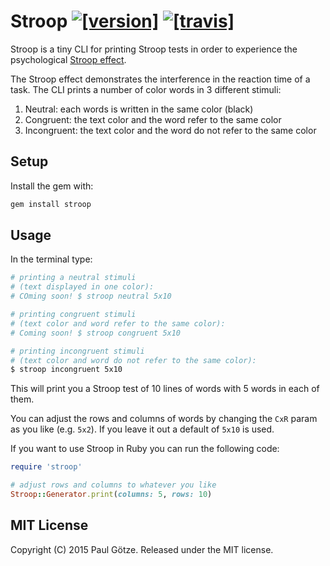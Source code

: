 # Stroop [![[version]](https://badge.fury.io/rb/stroop.svg)](http://badge.fury.io/rb/stroop)  [![[travis]](https://travis-ci.org/paulgoetze/stroop.png)](https://travis-ci.org/paulgoetze/stroop)

Stroop is a tiny CLI for printing Stroop tests in order to experience the psychological [Stroop effect](https://en.wikipedia.org/wiki/Stroop_effect).

The Stroop effect demonstrates the interference in the reaction time of a task.
The CLI prints a number of color words in 3 different stimuli:

1. Neutral: each words is written in the same color (black)
2. Congruent: the text color and the word refer to the same color
3. Incongruent: the text color and the word do not refer to the same color

## Setup

Install the gem with:

```ruby
gem install stroop
```

## Usage

In the terminal type:

```bash
# printing a neutral stimuli
# (text displayed in one color):
# COming soon! $ stroop neutral 5x10

# printing congruent stimuli
# (text color and word refer to the same color):
# Coming soon! $ stroop congruent 5x10

# printing incongruent stimuli
# (text color and word do not refer to the same color):
$ stroop incongruent 5x10
```

This will print you a Stroop test of 10 lines of words with 5 words in each of them.

You can adjust the rows and columns of words by changing the `CxR` param as you like (e.g. `5x2`). If you leave it out a default of `5x10` is used.

If you want to use Stroop in Ruby you can run the following code:

```ruby
require 'stroop'

# adjust rows and columns to whatever you like
Stroop::Generator.print(columns: 5, rows: 10)
```


## MIT License

Copyright (C) 2015 Paul Götze. Released under the MIT license.
